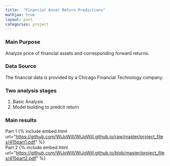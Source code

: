 ```yaml
---
title:  "Financial Asset Return Predictions"
mathjax: true
layout: post
categories: project
---
```


### Main Purpose
Analyze price of financial assets and corresponding forward returns.  

### Data Source
The financial data is provided by a Chicago Financial Technology company.  

### Two analysis stages
1. Basic Analysis 
2. Model building to predcit return 

### Main results
Part 1 
{% include embed.html url="https://github.com/WiJoWill/WiJoWill.github.io/raw/master/project_files/415part1.pdf" %}  
Part 2 
{% include embed.html url="https://github.com/WiJoWill/WiJoWill.github.io/blob/master/project_files/415part2.pdf" %}  
